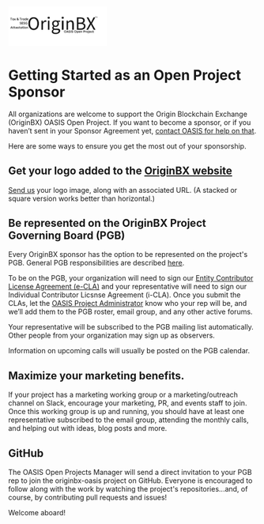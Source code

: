 <img src="artwork/OriginBX_OASIS_logo_blk_1.png" width="200">

# Getting Started as an Open Project Sponsor

All organizations are welcome to support the Origin Blockchain Exchange (OriginBX) OASIS Open Project. If you want to become a sponsor, or if you haven’t sent in your Sponsor Agreement yet, [contact OASIS for help on that](mailto:communications@oasis-open.org).

Here are some ways to ensure you get the most out of your sponsorship.

## Get your logo added to the [OriginBX website](originbx-oasis.org)
[Send us](mailto:member-services@oasis-open.org) your logo image, along with an associated URL. (A stacked or square version works better than horizontal.)  

## Be represented on the OriginBX Project Governing Board (PGB)
Every OriginBX sponsor has the option to be represented on the project's PGB. General PGB responsibilities are described [here](https://github.com/oasis-open-projects/documentation/blob/master/guides/getting-started-guide.md#identifying-roles).

To be on the PGB, your organization will need to sign our [Entity Contributor License Agreement (e-CLA)](https://www-legacy.oasis-open.org/resources/projects/cla/projects-entity-cla) and your representative will need to sign our Individual Contributor Licsnse Agreement (i-CLA).  Once you submit the CLAs, let the [OASIS Project Administrator](mailto:project-admin@oasis-open.org) know who your rep will be, and we’ll add them to the PGB roster, email group, and any other active forums.

Your representative will be subscribed to the PGB mailing list automatically. Other people from your organization may sign up as observers.

Information on upcoming calls will usually be posted on the PGB calendar.

## Maximize your marketing benefits.
If your project has a marketing working group or a marketing/outreach channel on Slack, encourage your marketing, PR, and events staff to join. Once this working group is up and running, you should have at least one representative subscribed to the email group, attending the monthly calls, and helping out with ideas, blog posts and more.

## GitHub
The OASIS Open Projects Manager will send a direct invitation to your PGB rep to join the originbx-oasis project on GitHub. Everyone is encouraged to follow along with the work by watching the project's repositories...and, of course, by contributing pull requests and issues!

Welcome aboard!
